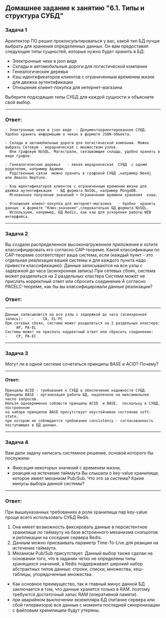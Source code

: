 ## Домашнее задание к занятию "6.1. Типы и структура СУБД"

### Задача 1
Архитектор ПО решил проконсультироваться у вас, какой тип БД лучше выбрать для хранения определенных данных.
Он вам предоставил следующие типы сущностей, которые нужно будет хранить в БД:
  - Электронные чеки в json виде
  - Склады и автомобильные дороги для логистической компании
  - Генеалогические деревья
  - Кэш идентификаторов клиентов с ограниченным временем жизни для движка аутентификации
  - Отношения клиент-покупка для интернет-магазина
  
Выберите подходящие типы СУБД для каждой сущности и объясните свой выбор.

----
### Ответ:

    - Электронные чеки в json виде  - Документоориентированное СУБД. Удобно хранить информацию о чеках в формате JSON-объекта.

    - Склады и автомобильные дороги для логистической компании. Можно выбрать Сетевую - иерархическая с множеством узлов.
      Или графовую NoSQL. Магистрали, связывающие склады, удобно хранить в виде графов.

    - Генеалогические деревья   - явная иерархическая  СУБД  с одним родителем, например Адамом. 
      Родственные связи  можно хранить в графовой СУБД ,например Neo4j  или Amazon Neptune.

    - Кэш идентификаторов клиентов с ограниченным временем жизни для движка аутентификации  - БД формата NoSQL, например MongoDB. 
      Мгновенное получение значений + Ограничение времени хранения  кэша.

    - Отношения клиент-покупка для интернет-магазина   - Удобно  хранить данных  в формате "Ключ-значение",следовательно БД формата NoSQL. 
      Используем, например, БД Redis, как кэш для ускорения работы WEB интерфейса. 

----
### Задача 2
Вы создали распределенное высоконагруженное приложение и хотите классифицировать его согласно CAP-теореме. 
Какой классификации по CAP-теореме соответствует ваша система, 
если (каждый пункт - это отдельная реализация вашей системы и для каждого пункта надо привести классификацию):
Данные записываются на все узлы с задержкой до часа (асинхронная запись)
При сетевых сбоях, система может разделиться на 2 раздельных кластера
Система может не прислать корректный ответ или сбросить соединение
А согласно PACELC-теореме, как бы вы классифицировали данные реализации?

### Ответ:
----
    Данные записываются на все узлы с задержкой до часа (асинхронная запись):    -    CA, EL-PC
    При сетевых сбоях, система может разделиться на 2 раздельных кластера:       -    AP, PA-EL
    Система может не прислать корректный ответ или сбросить соединение:          -    CP, PA-EC

----
### Задача 3
 Могут ли в одной системе сочетаться принципы BASE и ACID? Почему?

----
#### Ответ:

    Принципы ACID - требования к СУБД в обеспечении надежности СУБД.
    Принципы BASE - организация работы БД, нацеленное на максимальное число запросов.  
    Нельзя одновременно соблюсти принципы ACID  и BASE,  поскольку в СУБД, построенном
    на наборе принципов BASE присутствует неустойчивое состояние soft-state, 
    при котором не соблюдается требование consistency - согласованность поступающих в БД данных.

----
### Задача 4
Вам дали задачу написать системное решение, основой которого бы послужили:
- Фиксация некоторых значений с временем жизни, 
- реакция на истечение таймаута
Вы слышали о key-value хранилище, которое имеет механизм Pub/Sub. 
Что это за система? Какие минусы выбора данной системы?

----
### Ответ:
  При вышеуказанных  требованиях в роли хранилища пар key-value проще всего использовать СУБД Redis.

  1) Она имеет возможность фиксировать данные в персистентное хранилище по таймауту на базе 
  встроенного механизма снэпшотов и  репликации на соседние сервера Redis.
  2) Данным можно присваивать параметр Time-To-Live для реакции на истечение таймаута.  
  3) Механизм Pub/Sub присутствует.
  Данный выбор также сделан на основании того, что в задании четко не определены типы хранящихся значений,
  а Redis поддерживает  широкий набор абстрактных типов данных: строки, списки, множества, хеш-таблицы, упорядоченные множества.   
   
  - Как основное преимущество, так и  главный минус данной БД  заключается в том, что данные хранятся только в RAM.
      поэтому требуются достаточный запас RAM (оперативной памяти). 
  - при аварийном выключении  экземпляра БД (питание сервера или сбой гипервизора)
    все данные с момента последней синхронизации с файловым хранилищем будут утеряны.

